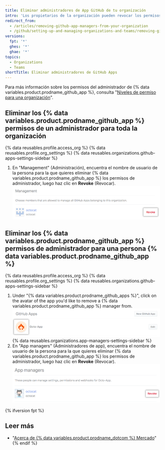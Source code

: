 ```yaml
---
title: Eliminar administradores de App GitHub de tu organización
intro: 'Los propietarios de la organización pueden revocar los permisos de administrador {% data variables.product.prodname_github_app %} que se le hayan concedido a un miembro de la organización.'
redirect_from:
  - /articles/removing-github-app-managers-from-your-organization
  - /github/setting-up-and-managing-organizations-and-teams/removing-github-app-managers-from-your-organization
versions:
  fpt: '*'
  ghes: '*'
  ghae: '*'
topics:
  - Organizations
  - Teams
shortTitle: Eliminar administradores de GitHub Apps
---
```


Para más información sobre los permisos del administrador de {% data variables.product.prodname_github_app %}, consulta "[Niveles de permiso para una organización](/articles/permission-levels-for-an-organization#github-app-managers)".

## Eliminar los {% data variables.product.prodname_github_app %} permisos de un administrador para toda la organización

{% data reusables.profile.access_org %}
{% data reusables.profile.org_settings %}
{% data reusables.organizations.github-apps-settings-sidebar %}
1. En "Management" (Administración), encuentra el nombre de usuario de la persona para la que quieres eliminar {% data variables.product.prodname_github_app %} los permisos de administrador, luego haz clic en **Revoke** (Revocar). ![Revocar {% data variables.product.prodname_github_app %} permisos de administrador](/assets/images/help/organizations/github-app-manager-revoke-permissions.png)

## Eliminar los {% data variables.product.prodname_github_app %} permisos de administrador para una persona {% data variables.product.prodname_github_app %}

{% data reusables.profile.access_org %}
{% data reusables.profile.org_settings %}
{% data reusables.organizations.github-apps-settings-sidebar %}
1. Under "{% data variables.product.prodname_github_apps %}", click on the avatar of the app you'd like to remove a {% data variables.product.prodname_github_app %} manager from. ![Seleccionar {% data variables.product.prodname_github_app %}](/assets/images/help/organizations/select-github-app.png)
{% data reusables.organizations.app-managers-settings-sidebar %}
1. En "App managers" (Administradores de app), encuentra el nombre de usuario de la persona para la que quieres eliminar {% data variables.product.prodname_github_app %} los permisos de administrador, luego haz clic en **Revoke** (Revocar). ![Revocar {% data variables.product.prodname_github_app %} permisos de administrador](/assets/images/help/organizations/github-app-manager-revoke-permissions-individual-app.png)

{% ifversion fpt %}
## Leer más

- "[Acerca de {% data variables.product.prodname_dotcom %} Mercado](/articles/about-github-marketplace/)"
{% endif %}
